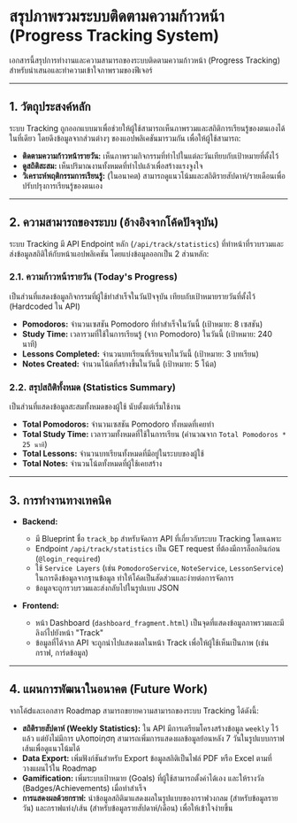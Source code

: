 # สรุปภาพรวมระบบติดตามความก้าวหน้า (Progress Tracking System)

เอกสารนี้สรุปการทำงานและความสามารถของระบบติดตามความก้าวหน้า (Progress Tracking) สำหรับนำเสนอและทำความเข้าใจภาพรวมของฟีเจอร์

---

## 1. วัตถุประสงค์หลัก

ระบบ Tracking ถูกออกแบบมาเพื่อช่วยให้ผู้ใช้สามารถเห็นภาพรวมและสถิติการเรียนรู้ของตนเองได้ในที่เดียว โดยดึงข้อมูลจากส่วนต่างๆ ของแอปพลิเคชันมารวมกัน เพื่อให้ผู้ใช้สามารถ:
- **ติดตามความก้าวหน้ารายวัน:** เห็นภาพรวมกิจกรรมที่ทำไปในแต่ละวันเทียบกับเป้าหมายที่ตั้งไว้
- **ดูสถิติสะสม:** เห็นปริมาณงานทั้งหมดที่ทำไปแล้วเพื่อสร้างแรงจูงใจ
- **วิเคราะห์พฤติกรรมการเรียนรู้:** (ในอนาคต) สามารถดูแนวโน้มและสถิติรายสัปดาห์/รายเดือนเพื่อปรับปรุงการเรียนรู้ของตนเอง

---

## 2. ความสามารถของระบบ (อ้างอิงจากโค้ดปัจจุบัน)

ระบบ Tracking มี API Endpoint หลัก (`/api/track/statistics`) ที่ทำหน้าที่รวบรวมและส่งข้อมูลสถิติให้กับหน้าแอปพลิเคชัน โดยแบ่งข้อมูลออกเป็น 2 ส่วนหลัก:

### 2.1. ความก้าวหน้ารายวัน (Today's Progress)

เป็นส่วนที่แสดงข้อมูลกิจกรรมที่ผู้ใช้ทำสำเร็จในวันปัจจุบัน เทียบกับเป้าหมายรายวันที่ตั้งไว้ (Hardcoded ใน API)
- **Pomodoros:** จำนวนเซสชัน Pomodoro ที่ทำสำเร็จในวันนี้ (เป้าหมาย: 8 เซสชัน)
- **Study Time:** เวลารวมที่ใช้ในการเรียนรู้ (จาก Pomodoro) ในวันนี้ (เป้าหมาย: 240 นาที)
- **Lessons Completed:** จำนวนบทเรียนที่เรียนจบในวันนี้ (เป้าหมาย: 3 บทเรียน)
- **Notes Created:** จำนวนโน้ตที่สร้างขึ้นในวันนี้ (เป้าหมาย: 5 โน้ต)

### 2.2. สรุปสถิติทั้งหมด (Statistics Summary)

เป็นส่วนที่แสดงข้อมูลสะสมทั้งหมดของผู้ใช้ นับตั้งแต่เริ่มใช้งาน
- **Total Pomodoros:** จำนวนเซสชัน Pomodoro ทั้งหมดที่เคยทำ
- **Total Study Time:** เวลารวมทั้งหมดที่ใช้ในการเรียน (คำนวณจาก `Total Pomodoros * 25 นาที`)
- **Total Lessons:** จำนวนบทเรียนทั้งหมดที่มีอยู่ในระบบของผู้ใช้
- **Total Notes:** จำนวนโน้ตทั้งหมดที่ผู้ใช้เคยสร้าง

---

## 3. การทำงานทางเทคนิค

- **Backend:**
  - มี Blueprint ชื่อ `track_bp` สำหรับจัดการ API ที่เกี่ยวกับระบบ Tracking โดยเฉพาะ
  - Endpoint `/api/track/statistics` เป็น GET request ที่ต้องมีการล็อกอินก่อน (`@login_required`)
  - ใช้ `Service Layers` (เช่น `PomodoroService`, `NoteService`, `LessonService`) ในการดึงข้อมูลจากฐานข้อมูล ทำให้โค้ดเป็นสัดส่วนและง่ายต่อการจัดการ
  - ข้อมูลจะถูกรวบรวมและส่งกลับไปในรูปแบบ JSON

- **Frontend:**
  - หน้า Dashboard (`dashboard_fragment.html`) เป็นจุดที่แสดงข้อมูลภาพรวมและมีลิงก์ไปยังหน้า "Track"
  - ข้อมูลที่ได้จาก API จะถูกนำไปแสดงผลในหน้า Track เพื่อให้ผู้ใช้เห็นเป็นภาพ (เช่น กราฟ, การ์ดข้อมูล)

---

## 4. แผนการพัฒนาในอนาคต (Future Work)

จากโค้dและเอกสาร Roadmap สามารถขยายความสามารถของระบบ Tracking ได้ดังนี้:
- **สถิติรายสัปดาห์ (Weekly Statistics):** ใน API มีการเตรียมโครงสร้างข้อมูล `weekly` ไว้แล้ว แต่ยังไม่มีการ υλοποίηση สามารถเพิ่มการแสดงผลข้อมูลย้อนหลัง 7 วันในรูปแบบกราฟเส้นเพื่อดูแนวโน้มได้
- **Data Export:** เพิ่มฟังก์ชันสำหรับ Export ข้อมูลสถิติเป็นไฟล์ PDF หรือ Excel ตามที่วางแผนไว้ใน Roadmap
- **Gamification:** เพิ่มระบบเป้าหมาย (Goals) ที่ผู้ใช้สามารถตั้งค่าได้เอง และให้รางวัล (Badges/Achievements) เมื่อทำสำเร็จ
- **การแสดงผลด้วยกราฟ:** นำข้อมูลสถิติมาแสดงผลในรูปแบบของกราฟวงกลม (สำหรับข้อมูลรายวัน) และกราฟแท่ง/เส้น (สำหรับข้อมูลรายสัปดาห์/เดือน) เพื่อให้เข้าใจง่ายขึ้น
